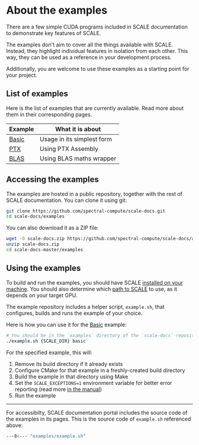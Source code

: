 # About the examples

There are a few simple CUDA programs included in SCALE documentation to demonstrate key features of SCALE.

The examples don't aim to cover all the things available with SCALE.
Instead, they highlight individual features in isolation from each other.
This way, they can be used as a reference in your development process.

Additionally, you are welcome to use these examples as a starting point for your project.

## List of examples

Here is the list of examples that are currently available.
Read more about them in their corresponding pages.

| Example             | What it is about           |
| ------------------- | -------------------------- |
| [Basic](./basic.md) | Usage in its simplest form |
| [PTX](./ptx.md)     | Using PTX Assembly         |
| [BLAS](./blas.md)   | Using BLAS maths wrapper   |

## Accessing the examples

The examples are hosted in a public repository, together with the rest of SCALE documentation.
You can clone it using git:

```sh
git clone https://github.com/spectral-compute/scale-docs.git
cd scale-docs/examples
```

You can also download it as a ZIP file:

```sh
wget -O scale-docs.zip https://github.com/spectral-compute/scale-docs/archive/refs/heads/master.zip
unzip scale-docs.zip
cd scale-docs-master/examples
```

## Using the examples

To build and run the examples, you should have SCALE [installed on your machine](../manual/how-to-install.md).
You should also determine which [path to SCALE](../manual/how-to-use.md#identifying-gpu-target) to use, as it depends on your target GPU.

The example repository includes a helper script, `example.sh`, that configures, builds and runs the example of your choice.

Here is how you can use it for the [Basic](./basic.md) example:

```sh
# You should be in the `examples` directory of the `scale-docs` repository
./example.sh {SCALE_DIR} basic
```

For the specified example, this will:

1. Remove its build directory if it already exists
2. Configure CMake for that example in a freshly-created build directory
3. Build the example in that directory using Make
4. Set the `SCALE_EXCEPTIONS=1` environment variable for better error reporting (read more [in the manual][exceptions])
4. Run the example

[exceptions]: ../manual/runtime-extensions.md#scale_exceptions1

---

For accessibilty, SCALE documentation portal includes the source code of the examples in its pages.
This is the source code of `example.sh` referenced above:

```sh
---8<--- "examples/example.sh"
```
